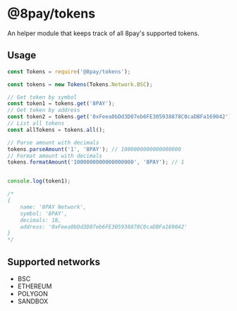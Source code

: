 # @8pay/tokens

An helper module that keeps track of all 8pay's supported tokens.

## Usage

```js
const Tokens = require('@8pay/tokens');

const tokens = new Tokens(Tokens.Network.BSC);

// Get token by symbol
const token1 = tokens.get('8PAY');
// Get token by address
const token2 = tokens.get('0xFeea0bDd3D07eb6FE305938878C0caDBFa169042');
// List all tokens
const allTokens = tokens.all();

// Parse amount with decimals
tokens.parseAmount('1', '8PAY'); // 1000000000000000000
// Format amount with decimals
tokens.formatAmount('1000000000000000000', '8PAY'); // 1


console.log(token1);

/*
{
    name: '8PAY Network',
    symbol: '8PAY',
    decimals: 18,
    address: '0xFeea0bDd3D07eb6FE305938878C0caDBFa169042'
}
*/
```

## Supported networks

* BSC
* ETHEREUM
* POLYGON
* SANDBOX
